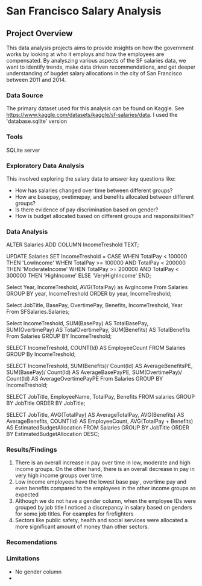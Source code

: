 # San Francisco Salary Analysis

## Project Overview

This data analysis projects aims to provide insights on how the government works by looking at who it employs and how the employees are compensated. By analyszing various aspects of the SF salaries data, we want to identify trends, make data driven recommendations, and get deeper understanding of bugdet salary allocations in the city of San Francisco between 2011 and 2014.

### Data Source

The primary dataset used for this analysis can be found on Kaggle. See [](https://www.kaggle.com/datasets/kaggle/sf-salaries/data)https://www.kaggle.com/datasets/kaggle/sf-salaries/data. 
I used the 'database.sqlite' version

### Tools

SQLite server

### Exploratory Data Analysis 

This involved exploring the salary data to answer key questions like:

- How has salaries changed over time between different groups?
- How are basepay, ovetimepay, and benefits allocated between different groups?
- Is there evidence of pay discrimination based on gender?
- How is budget allocated based on different groups and responsibilities?

### Data Analysis

ALTER Salaries
ADD COLUMN IncomeTreshold TEXT;

UPDATE Salaries
SET IncomeTreshold = 
CASE 
WHEN TotalPay < 100000 THEN 'LowIncome'
WHEN TotalPay >= 100000 AND TotalPay < 200000 THEN 'ModerateIncome'
WHEN TotalPay >= 200000 AND TotalPay < 300000 THEN 'HighIncome'
ELSE 'VeryHighIncome'
END;

Select Year, IncomeTreshold, AVG(TotalPay) as AvgIncome
From Salaries
GROUP BY year, IncomeTreshold
ORDER by year, IncomeTreshold;

Select JobTitle, BasePay, OvertimePay, Benefits, IncomeTreshold, Year
From SFSalaries.Salaries;

Select IncomeTreshold, SUM(BasePay) AS TotalBasePay, SUM(OvertimePay) AS TotalOvertimePay, SUM(Benefits) AS TotalBenefits
From Salaries
GROUP BY IncomeTreshold;

SELECT IncomeTreshold, COUNT(Id) AS EmployeeCount
FROM Salaries
GROUP By IncomeTreshold;

SELECT IncomeTreshold, SUM(Benefits)/ Count(Id) AS AverageBenefitsPE, SUM(BasePay)/ Count(Id) AS AverageBasePayPE, SUM(OvertimePay)/ Count(Id) AS AverageOvertimePayPE
From Salaries
GROUP BY IncomeTreshold;

SELECT JobTitle, EmployeeName, TotalPay, Benefits
FROM salaries
GROUP BY JobTitle
ORDER BY JobTitle;

SELECT JobTitle, AVG(TotalPay) AS AverageTotalPay, AVG(Benefits) AS AverageBenefits, COUNT(Id) AS EmployeeCount, AVG(TotalPay + Benefits) AS EstimatedBudgetAllocation
FROM Salaries
GROUP BY JobTitle
ORDER BY EstimatedBudgetAllocation DESC;


### Results/Findings

1. There is an overall increase in pay over time in low, moderate and high income groups. On the other hand, there is an overall decrease in pay in very high income groups over time.
2. Low income employees have the lowest base pay , overtime pay and even benefits compared to the employees in the other income groups as expected
3. Although we do not have a gender column, when the employee IDs were grouped by job title I noticed a discrepancy in salary based on genders for some job titles. For examples for firefighters
4. Sectors like public safety, health and social services were allocated a more significant amount of money than other sectors.

### Recomendations


### Limitations 

- No gender column
- 




